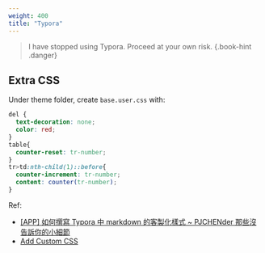 ```yaml
---
weight: 400
title: "Typora"
---
```


> I have stopped using Typora. Proceed at your own risk.
{.book-hint .danger}

## Extra CSS

Under theme folder, create `base.user.css` with:

```css
del {
  text-decoration: none;
  color: red;
}
table{
  counter-reset: tr-number;
}
tr>td:nth-child(1)::before{
  counter-increment: tr-number;
  content: counter(tr-number);
}
```

Ref:

- [[APP] 如何撰寫 Typora 中 markdown 的客製化樣式 ~ PJCHENder 那些沒告訴你的小細節](https://pjchender.blogspot.com/2018/04/app-typora.html)
- [Add Custom CSS](http://support.typora.io/Add-Custom-CSS/)
